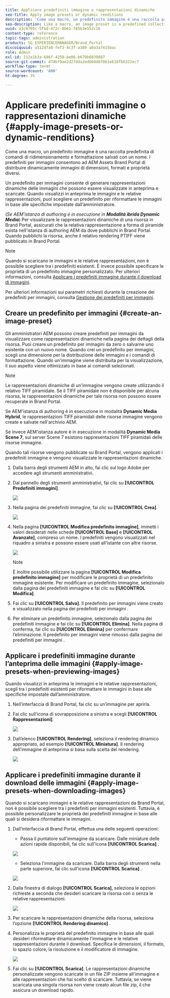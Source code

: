 ```yaml
---
title: Applicare predefiniti immagine o rappresentazioni dinamiche
seo-title: Apply image presets or dynamic renditions
description: 'Come una macro, un predefinito immagine è una raccolta predefinita di comandi di ridimensionamento e formattazione salvati con un nome. I predefiniti per immagini consentono ad AEM Assets Brand Portal di distribuire dinamicamente immagini di dimensioni, formati e proprietà diversi. '
seo-description: Like a macro, an image preset is a predefined collection of sizing and formatting commands saved under a name. Image presets enable AEM Assets Brand Portal to dynamically deliver images of different sizes, formats, and properties.
uuid: a3c8705c-5fbd-472c-8b61-f65b3e552c1b
content-type: reference
topic-tags: administration
products: SG_EXPERIENCEMANAGER/Brand_Portal
discoiquuid: a512dfa0-fef3-4c3f-a389-a0a3a7415bac
role: Admin
exl-id: 212a1b3a-686f-4250-be06-b679b6039887
source-git-commit: d7dbf9ae2d27dda2edb60d8f861e618fb6332ec7
workflow-type: tm+mt
source-wordcount: '800'
ht-degree: 3%

---
```


# Applicare predefiniti immagine o rappresentazioni dinamiche {#apply-image-presets-or-dynamic-renditions}

Come una macro, un predefinito immagine è una raccolta predefinita di comandi di ridimensionamento e formattazione salvati con un nome. I predefiniti per immagini consentono ad AEM Assets Brand Portal di distribuire dinamicamente immagini di dimensioni, formati e proprietà diversi.

Un predefinito per immagini consente di generare rappresentazioni dinamiche delle immagini che possono essere visualizzate in anteprima e scaricate. Quando visualizzi in anteprima le immagini e le relative rappresentazioni, puoi scegliere un predefinito per riformattare le immagini in base alle specifiche impostate dall’amministratore.

(*Se AEM&#39;istanza di authoring è in esecuzione in **Modalità ibrida Dynamic Media***) Per visualizzare le rappresentazioni dinamiche di una risorsa in Brand Portal, assicurati che la relativa rappresentazione a forma di piramide esista nell&#39;istanza di authoring AEM da dove pubblichi in Brand Portal. Quando pubblichi la risorsa, anche il relativo rendering PTIFF viene pubblicato in Brand Portal.

>[!NOTE]
>
>Quando si scaricano le immagini e le relative rappresentazioni, non è possibile scegliere tra i predefiniti esistenti. È invece possibile specificare le proprietà di un predefinito immagine personalizzato. Per ulteriori informazioni, consulta [Applicare i predefiniti immagine durante il download di immagini](../using/brand-portal-image-presets.md#main-pars-text-1403412644).


Per ulteriori informazioni sui parametri richiesti durante la creazione dei predefiniti per immagini, consulta [Gestione dei predefiniti per immagini](../using/brand-portal-image-presets.md).

## Creare un predefinito per immagini {#create-an-image-preset}

Gli amministratori AEM possono creare predefiniti per immagini da visualizzare come rappresentazioni dinamiche nella pagina dei dettagli della risorsa. Puoi creare un predefinito per immagini da zero o salvarne uno esistente con un nuovo nome. Quando crei un predefinito per immagini, scegli una dimensione per la distribuzione delle immagini e i comandi di formattazione. Quando un&#39;immagine viene distribuita per la visualizzazione, il suo aspetto viene ottimizzato in base ai comandi selezionati.

>[!NOTE]
>
>Le rappresentazioni dinamiche di un&#39;immagine vengono create utilizzando il relativo TIFF piramidale. Se il TIFF piramidale non è disponibile per alcuna risorsa, le rappresentazioni dinamiche per tale risorsa non possono essere recuperate in Brand Portal.
>
>Se AEM&#39;istanza di authoring è in esecuzione in modalità **Dynamic Media Hybrid**, le rappresentazioni TIFF piramidali delle risorse immagine vengono create e salvate nell&#39;archivio AEM.
>
>Se invece AEM&#39;istanza autore è in esecuzione in modalità **Dynamic Media Scene 7**, sul server Scene 7 esistono rappresentazioni TIFF piramidali delle risorse immagine.
>
>Quando tali risorse vengono pubblicate su Brand Portal, vengono applicati i predefiniti immagine e vengono visualizzate le rappresentazioni dinamiche.


1. Dalla barra degli strumenti AEM in alto, fai clic sul logo Adobe per accedere agli strumenti amministrativi.

1. Dal pannello degli strumenti amministrativi, fai clic su **[!UICONTROL Predefiniti immagini]**.

   ![](assets/admin-tools-panel-4.png)

1. Nella pagina dei predefiniti immagine, fai clic su **[!UICONTROL Crea]**.

   ![](assets/image_preset_homepage.png)

1. Nella pagina **[!UICONTROL Modifica predefinito immagine]**, immetti i valori desiderati nelle schede **[!UICONTROL Base]** e **[!UICONTROL Avanzate]**, compreso un nome. I predefiniti vengono visualizzati nel riquadro a sinistra e possono essere usati all’istante con altre risorse.

   ![](assets/image_preset_create.png)

   >[!NOTE]
   >
   >È inoltre possibile utilizzare la pagina **[!UICONTROL Modifica predefinito immagine]** per modificare le proprietà di un predefinito immagine esistente. Per modificare un predefinito immagine, selezionalo dalla pagina dei predefiniti immagine e fai clic su **[!UICONTROL Modifica]**.

1. Fai clic su **[!UICONTROL Salva]**. Il predefinito per immagini viene creato e visualizzato nella pagina dei predefiniti per immagini .
1. Per eliminare un predefinito immagine, selezionalo dalla pagina dei predefiniti immagine e fai clic su **[!UICONTROL Elimina]**. Nella pagina di conferma, fai clic su **[!UICONTROL Elimina]** per confermare l’eliminazione. Il predefinito per immagini viene rimosso dalla pagina dei predefiniti per immagini .

## Applicare i predefiniti immagine durante l’anteprima delle immagini  {#apply-image-presets-when-previewing-images}

Quando visualizzi in anteprima le immagini e le relative rappresentazioni, scegli tra i predefiniti esistenti per riformattare le immagini in base alle specifiche impostate dall’amministratore.

1. Nell’interfaccia di Brand Portal, fai clic su un’immagine per aprirla.
1. Fai clic sull&#39;icona di sovrapposizione a sinistra e scegli **[!UICONTROL Rappresentazioni]**.

   ![](assets/image-preset-previewrenditions.png)

1. Dall’elenco **[!UICONTROL Rendering]**, seleziona il rendering dinamico appropriato, ad esempio **[!UICONTROL Miniatura]**. Il rendering dell’immagine di anteprima si basa sulla scelta del rendering.

   ![](assets/image-preset-previewrenditionthumbnail.png)

## Applicare i predefiniti immagine durante il download delle immagini {#apply-image-presets-when-downloading-images}

Quando si scaricano immagini e le relative rappresentazioni da Brand Portal, non è possibile scegliere tra i predefiniti per immagini esistenti. Tuttavia, è possibile personalizzare le proprietà dei predefiniti immagine in base alle quali si desidera riformattare le immagini.

1. Dall’interfaccia di Brand Portal, effettua una delle seguenti operazioni:

   * Passa il puntatore sull&#39;immagine da scaricare. Dalle miniature delle azioni rapide disponibili, fai clic sull&#39;icona **[!UICONTROL Scarica]** .

   ![](assets/downloadsingleasset.png)

   * Seleziona l&#39;immagine da scaricare. Dalla barra degli strumenti nella parte superiore, fai clic sull&#39;icona **[!UICONTROL Scarica]** .

   ![](assets/downloadassets.png)

1. Dalla finestra di dialogo **[!UICONTROL Scarica]**, seleziona le opzioni richieste a seconda che desideri scaricare la risorsa con o senza le relative rappresentazioni.

   ![](assets/donload-assets-dialog.png)

1. Per scaricare le rappresentazioni dinamiche della risorsa, seleziona l’opzione **[!UICONTROL Rendering dinamico]** .
1. Personalizza le proprietà del predefinito immagine in base alle quali desideri riformattare dinamicamente l&#39;immagine e le relative rappresentazioni durante il download. Specifica le dimensioni, il formato, lo spazio colore, la risoluzione e il modificatore di immagine.

   ![](assets/dynamicrenditions.png)

1. Fai clic su **[!UICONTROL Scarica]**. Le rappresentazioni dinamiche personalizzate vengono scaricate in un file ZIP insieme all&#39;immagine e alle rappresentazioni che hai scelto di scaricare. Tuttavia, se viene scaricata una singola risorsa non viene creato alcun file zip, il che assicura un download rapido.
